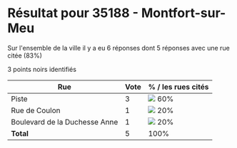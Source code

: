 # Résultat pour 35188 - Montfort-sur-Meu

Sur l'ensemble de la ville il y a eu 6 réponses dont 5 réponses avec une rue citée (83%)

3 points noirs identifiés

| Rue | Vote | % / les rues cités|
|-----|------|-------------------|
| Piste | 3 | <img src="../../img/bar_60.gif" />&nbsp;60%|
| Rue de Coulon | 1 | <img src="../../img/bar_20.gif" />&nbsp;20%|
| Boulevard de la Duchesse Anne | 1 | <img src="../../img/bar_20.gif" />&nbsp;20%|
| **Total** | 5 | 100%|

